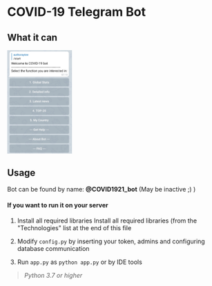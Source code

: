 # COVID-19 Telegram Bot

## What it can

<img src="https://github.com/authoraytee/COVID-19-Telegram-Bot/blob/main/trash/overview.jpg" width="150"/>

## Usage
Bot can be found by name: **@COVID1921_bot**  (May be inactive ;) )

#### If you want to run it on your server

 1. Install all required libraries Install all required libraries (from the "Technologies" list at the end of this file
 
 2. Modify `config.py` by inserting your token, admins and configuring database communication
 
 3. Run `app.py` as `python app.py` or by IDE tools

> *Python 3.7 or higher*
